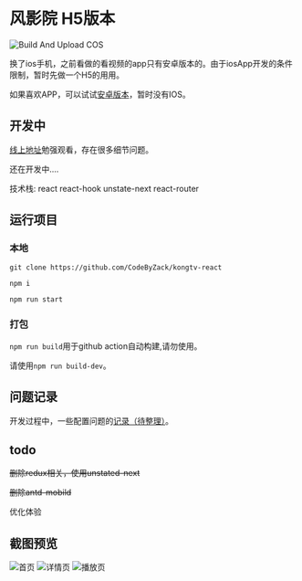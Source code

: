 # 风影院 H5版本

![Build And Upload COS](https://github.com/CodeByZack/kongtv-react/workflows/Build%20And%20Upload%20COS/badge.svg)


换了ios手机，之前看做的看视频的app只有安卓版本的。由于iosApp开发的条件限制，暂时先做一个H5的用用。

如果喜欢APP，可以试试[安卓版本](https://github.com/CodeByZack/kongtv-android)，暂时没有IOS。

## 开发中

[线上地址](http://movie.zackdk.top/)勉强观看，存在很多细节问题。

还在开发中....

技术栈: react react-hook unstate-next react-router


## 运行项目

### 本地

``` 
git clone https://github.com/CodeByZack/kongtv-react 

npm i

npm run start
```

### 打包

`npm run build`用于github action自动构建,请勿使用。

请使用`npm run build-dev`。



## 问题记录
开发过程中，一些配置问题的[记录（待整理）](https://www.yuque.com/zackdk/web/an8i5p)。

## todo

~~删除redux相关，使用unstated-next~~

~~删除antd-mobild~~

优化体验

## 截图预览

![首页](https://apks-1252514056.cos.ap-chengdu.myqcloud.com/%E9%A6%96%E9%A1%B5web.png)
![详情页](https://apks-1252514056.cos.ap-chengdu.myqcloud.com/%E8%AF%A6%E6%83%85web.png)
![播放页](https://apks-1252514056.cos.ap-chengdu.myqcloud.com/%E6%92%AD%E6%94%BE-web.png)